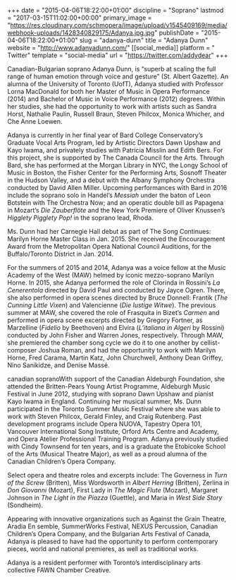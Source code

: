 +++
date = "2015-04-06T18:22:00+01:00"
discipline = "Soprano"
lastmod = "2017-03-15T11:02:00+00:00"
primary_image = "https://res.cloudinary.com/schmopera/image/upload/v1545409169/media/webhook-uploads/1428340829175/Adanya.jpg.jpg"
publishDate = "2015-04-06T18:22:00+01:00"
slug = "adanya-dunn"
title = "Adanya Dunn"
website = "http://www.adanyadunn.com/"
[[social_media]]
platform = " Twitter"
template = "social-media"
url = "https://twitter.com/addydear"
+++

Canadian-Bulgarian soprano Adanya Dunn, is “superb at scaling the full range of human emotion through voice and gesture” (St. Albert Gazette). An alumna of the University of Toronto (UofT), Adanya studied with Professor Lorna MacDonald for both her Master of Music in Opera Performance (2014) and Bachelor of Music in Voice Performance (2012) degrees. Within her studies, she had the opportunity to work with artists such as Sandra Horst, Nathalie Paulin, Russell Braun, Steven Philcox, Monica Whicher, and Che Anne Loewen.

Adanya is currently in her final year of Bard College Conservatory’s Graduate Vocal Arts Program, led by Artistic Directors Dawn Upshaw and Kayo Iwama, and privately studies with Patricia Misslin and Edith Bers. For this project, she is supported by The Canada Council for the Arts. Through Bard, she has performed at the Morgan Library in NYC, the Longy School of Music in Boston, the Fisher Center for the Performing Arts, Sosnoff Theater in the Hudson Valley, and a debut with the Albany Symphony Orchestra conducted by David Allen Miller. Upcoming performances with Bard in 2016 include the soprano solo in Handel’s *Messiah* under the baton of Leon Botstein with The Orchestra Now; and an operatic double bill as Papagena in Mozart’s *Die Zauberflöte* and the New York Premiere of Oliver Knussen’s *Higglety Pigglety Pop!* in the soprano lead, Rhoda.

Ms. Dunn had her Carnegie Hall debut as part of The Song Continues: Marilyn Horne Master Class in Jan. 2015. She received the Encouragement Award from the Metropolitan Opera National Council Auditions, for the Buffalo/Toronto District in Jan. 2014.

For the summers of 2015 and 2014, Adanya was a voice fellow at the Music Academy of the West (MAW) helmed by iconic mezzo-soprano Marilyn Horne. In 2015, she Adanya performed the role of Clorinda in Rossini’s *La Cenerentola* directed by David Paul and conducted by Jayce Ogren. There, she also performed in opera scenes directed by Bruce Donnell: Frantik (*The Cunning Little Vixen*) and Valencienne (*Die lustige Witwe*). The previous summer at MAW, she covered the role of Frasquita in Bizet’s *Carmen* and performed in opera scene excerpts directed by Gregory Fortner, as Marzelline (*Fidelio* by Beethoven) and Elvira (*L’italiana in Algeri* by Rossini) conducted by John Fisher and Warren Jones, respectively. Through MAW, she premiered the chamber song cycle we do it to one another by cellist-composer Joshua Roman, and had the opportunity to work with Marilyn Horne, Fred Carama, Martin Katz,  John Churchwell, Anthony Dean Griffey, Nino Sanikidze, and Denise Massé.

canadian sopranoWith support of the Canadian Aldeburgh Foundation, she attended the Britten-Pears Young Artist Programme, Aldeburgh Music Festival in June 2012, studying with soprano Dawn Upshaw and pianist Kayo Iwama in England. Continuing her musical summer, Ms. Dunn participated in the Toronto Summer Music Festival where she was able to work with Steven Philcox, Gerald Finley, and Craig Rutenberg. Past development programs include Opera NUOVA, Tapestry Opera 101, Vancouver International Song Institute, Orford Arts Centre and Academy, and Opera Atelier Professional Training Program. Adanya previously studied with Cindy Townsend for ten years, and is a graduate the Etobicoke School of the Arts (Musical Theatre Major), as well as a proud alumna of the Canadian Children’s Opera Company.

Select opera and theatre roles and excerpts include: The Governess in *Turn of the Screw* (Britten), Miss Wordsworth in *Albert Herring* (Britten), Zerlina in *Don Giovanni* (Mozart), First Lady in *The Magic Flute* (Mozart), Margaret Johnson in *The Light in the Piazza* (Guettle), and Maria in *West Side Story* (Sondheim).

Appearing with innovative organizations such as Against the Grain Theatre, Aradia En
semble, SummerWorks Festival, NEXUS Percussion, Canadian Children’s Opera Company, and the Bulgarian Arts Festival of Canada, Adanya is pleased to have had the opportunity to perform contemporary pieces, world and national premieres, as well as traditional works.

Adanya is a resident performer with Toronto’s interdisciplinary arts collective
FAWN Chamber Creative.

